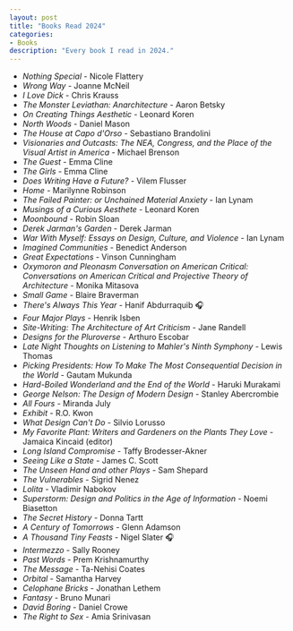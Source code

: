 ```yaml
---
layout: post
title: "Books Read 2024"
categories:
- Books 
description: "Every book I read in 2024."
---
```


* _Nothing Special_ - Nicole Flattery
* _Wrong Way_ - Joanne McNeil
* _I Love Dick_ - Chris Krauss
* _The Monster Leviathan: Anarchitecture_ - Aaron Betsky
* _On Creating Things Aesthetic_ - Leonard Koren
* _North Woods_ - Daniel Mason
* _The House at Capo d'Orso_ - Sebastiano Brandolini
* _Visionaries and Outcasts: The NEA, Congress, and the Place of the Visual Artist in America_ - Michael Brenson
* _The Guest_ - Emma Cline
* _The Girls_ - Emma Cline
* _Does Writing Have a Future?_ - Vilem Flusser
* _Home_ - Marilynne Robinson
* _The Failed Painter: or Unchained Material Anxiety_ - Ian Lynam
* _Musings of a Curious Aesthete_ - Leonard Koren
* _Moonbound_ - Robin Sloan
* _Derek Jarman's Garden_ - Derek Jarman
* _War With Myself: Essays on Design, Culture, and Violence_ - Ian Lynam
* _Imagined Communities_ - Benedict Anderson
* _Great Expectations_ - Vinson Cunningham
* _Oxymoron and Pleonasm Conversation on American Critical: Conversations on American Critical and Projective Theory of Architecture_ - Monika Mitasova
* _Small Game_ - Blaire Braverman
* _There's Always This Year_ - Hanif Abdurraquib 🎧
* _Four Major Plays_ - Henrik Isben
* _Site-Writing: The Architecture of Art Criticism_ - Jane Randell
* _Designs for the Pluroverse_ - Arthuro Escobar
* _Late Night Thoughts on Listening to Mahler's Ninth Symphony_ - Lewis Thomas
* _Picking Presidents: How To Make The Most Consequential Decision in the World_ - Gautam Mukunda
* _Hard-Boiled Wonderland and the End of the World_ - Haruki Murakami
* _George Nelson: The Design of Modern Design_ - Stanley Abercrombie
* _All Fours_ - Miranda July
* _Exhibit_ - R.O. Kwon
* _What Design Can't Do_ - Silvio Lorusso
* _My Favorite Plant: Writers and Gardeners on the Plants They Love_ - Jamaica Kincaid (editor)
* _Long Island Compromise_ - Taffy Brodesser-Akner
* _Seeing Like a State_ - James C. Scott
* _The Unseen Hand and other Plays_ - Sam Shepard
* _The Vulnerables_ - Sigrid Nenez
* _Lolita_ - Vladimir Nabokov
* _Superstorm: Design and Politics in the Age of Information_ - Noemi Biasetton
* _The Secret History_ - Donna Tartt
* _A Century of Tomorrows_ - Glenn Adamson
* _A Thousand Tiny Feasts_ - Nigel Slater 🎧
* _Intermezzo_ - Sally Rooney
* _Past Words_ - Prem Krishnamurthy
* _The Message_ - Ta-Nehisi Coates
* _Orbital_ - Samantha Harvey
* _Celophane Bricks_ - Jonathan Lethem
* _Fantasy_ - Bruno Munari
* _David Boring_ - Daniel Crowe
* _The Right to Sex_ - Amia Srinivasan